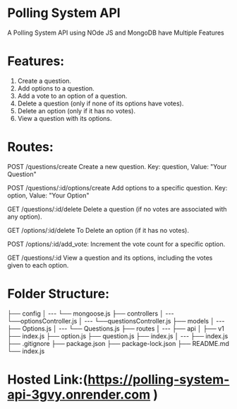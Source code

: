 # Polling System API

A Polling System API using NOde JS and MongoDB have Multiple Features

# Features:

1. Create a question.
2. Add options to a question.
3. Add a vote to an option of a question.
4. Delete a question (only if none of its options have votes).
5. Delete an option (only if it has no votes).
6. View a question with its options.


# Routes:

POST /questions/create  Create a new question.
Key: question,
Value: "Your Question"

POST /questions/:id/options/create  Add options to a specific question.
Key: option,
Value: "Your Option"

GET /questions/:id/delete    Delete a question (if no votes are associated with any option).

GET /options/:id/delete   To Delete an option (if it has no votes).

POST /options/:id/add_vote: Increment the vote count for a specific option.

GET /questions/:id   View a question and its options, including the votes given to each option.

# Folder Structure:
├── config
│ --- └── mongoose.js
├── controllers
│ --- └──optionsController.js
│ --- └──questionsController.js
├── models
│ --- ├── Options.js
│ --- └── Questions.js
├── routes
│ --- ├── api
│          ├── v1
                ├── index.js
                ├── option.js
                ├── question.js
            ├── index.js
│ --- ├── index.js
├── .gitignore
├── package.json
├── package-lock.json
├── README.md
└── index.js
# Hosted Link:(https://polling-system-api-3gvy.onrender.com )



